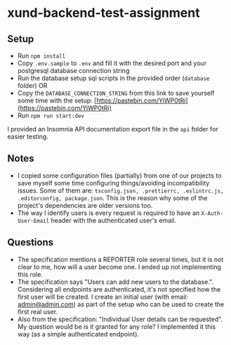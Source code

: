 # xund-backend-test-assignment

## Setup
- Run `npm install`
- Copy `.env.sample` to `.env` and fill it with the desired port and your postgresql database connection string
- Run the database setup sql scripts in the provided order (`database` folder)
OR
- Copy the `DATABASE_CONNECTION_STRING` from this link to save yourself some time with the setup: [https://pastebin.com/YiWP0tRi](https://pastebin.com/YiWP0tRi)
- Run `npm run start:dev`

I provided an Insomnia API documentation export file in the `api` folder for easier testing.

## Notes
- I copied some configuration files (partially) from one of our projects to save myself some time configuring things/avoiding incompatibility issues. Some of them are: `tsconfig.json, .prettierrc, .eslintrc.js, .editorconfig, package.json`. This is the reason why some of the project's dependencies are older versions too.
- The way I identify users is every request is required to have an `X-Auth-User-Email` header with the authenticated user's email.

## Questions
- The specification mentions a REPORTER role several times, but it is not clear to me, how will a user become one. I ended up not implementing this role.
- The specification says "Users can add new users to the database.". Considering all endpoints are authenticated, it's not specified how the first user will be created. I create an initial user (with email: admin@admin.com) as part of the setup who can be used to create the first real user.
- Also from the specification: "Individual User details can be requested". My question would be is it granted for any role? I implemented it this way (as a simple authenticated endpoint).